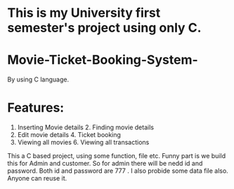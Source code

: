 # This is my University first semester's project using only C. 

# Movie-Ticket-Booking-System-
By using C language.


# Features: 
1.	Inserting Movie details                          2. Finding movie details 
3.  Edit movie details                                     4. Ticket booking
5.  Viewing all movies                                    6. Viewing   all transactions

This a C based project, using some function, file etc. Funny part is we build this for Admin and customer. So for admin there will be nedd id and password. Both id and password are 777 .
I also probide some data file also. Anyone can reuse it. 

